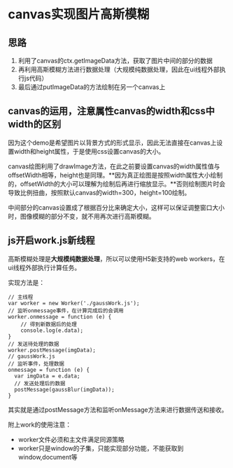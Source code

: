 # canvas实现图片高斯模糊

## 思路

1. 利用了canvas的ctx.getImageData方法，获取了图片中间的部分的数据
2. 再利用高斯模糊方法进行数据处理（大规模纯数据处理，因此在ui线程外部执行js代码）
3. 最后通过putImageData的方法绘制在另一个canvas上

## canvas的运用，注意属性canvas的width和css中width的区别

因为这个demo是希望图片以背景方式的形式显示，因此无法直接在canvas上设置width和height属性，于是使用css设置canvas的大小。

canvas绘图利用了drawImage方法，在此之前要设置canvas的width属性值与offsetWidth相等，height也是同理。**因为真正绘图是按照width属性大小绘制的，offsetWidth的大小可以理解为绘制后再进行缩放显示。**否则绘制图片时会导致比例扭曲，按照默认canvas的width=300，height=100绘制。

中间部分的canvas设置成了根据百分比来确定大小，这样可以保证调整窗口大小时，图像模糊的部分不变，就不用再次进行高斯模糊。

## js开启work.js新线程

高斯模糊处理是**大规模纯数据处理**，所以可以使用H5新支持的web workers，在ui线程外部执行计算任务。

实现方法是：

	// 主线程
	var worker = new Worker('./gaussWork.js');
	// 监听onmessage事件，在计算完成后的会调用
	worker.onmessage = function (e) {
	    // 得到新数据后的处理
	    console.log(e.data);
	}
	// 发送待处理的数据
	worker.postMessage(imgData);
	// gaussWork.js
	// 监听事件，处理数据
	onmessage = function (e) {
	  var imgData = e.data;
	  // 发送处理后的数据
	  postMessage(gaussBlur(imgData));
	}
其实就是通过postMessage方法和监听onMessage方法来进行数据传送和接收。

附上work的使用注意：

- worker文件必须和主文件满足同源策略
- worker只是window的子集，只能实现部分功能，不能获取到window,document等